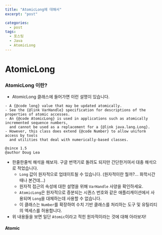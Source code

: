 ```yaml
---
title: "AtomicLong에 대해서"
excerpt: "post"

categories:
  - post
tags:
  - 포스팅
  - Java
  - AtomicLong
---
```


# AtomicLong

### AtomicLong 이란?
- AtomicLong 클래스에 들어가면 이런 설명이 있습니다.
```
- A {@code long} value that may be updated atomically.
- See the {@link VarHandle} specification for descriptions of the properties of atomic accesses.
- An {@code AtomicLong} is used in applications such as atomically incremented sequence numbers, 
  and cannot be used as a replacement for a {@link java.lang.Long}.
- However, this class does extend {@code Number} to allow uniform access by tools
  and utilities that deal with numerically-based classes.

@since 1.5
@author Doug Lea
```
- 한줄한줄씩 해석을 해보자. 구글 번역기로 돌려도 되지만 간단한거여서 대충 해석으로 적었습니다.
  - `Long` 값이 원자적으로 업데이트될 수 있습니다. (원자적이란 뭘까?... 화학시간때나 본건데...)
  - 원자적 접근의 속성에 대한 설명을 위해 `VarHandle` 사양을 확인하세요.
  - `AtomicLong`은 원자적으로 증분되는 시퀀스 번호와 같은 애플리캐이션에서 사용되며 `Long`을 대체하는데 사용할 수 없습니다.
  - 이 클래스는 `Number`를 확장하여 수치 기반 클래스를 처리하는 도구 및 유틸리티의 엑세스를 허용합니다.
- 위 내용들을 보면 일단 `Atomic`이라고 적힌 원자적이라는 것에 대해 아라보자!

#### Atomic

